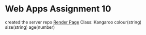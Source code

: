 # Web Apps Assignment 10
created the server repo
[Render Page](https://f25wb81booher.onrender.com)
Class: Kangaroo
colour(string)
size(string)
age(number)
